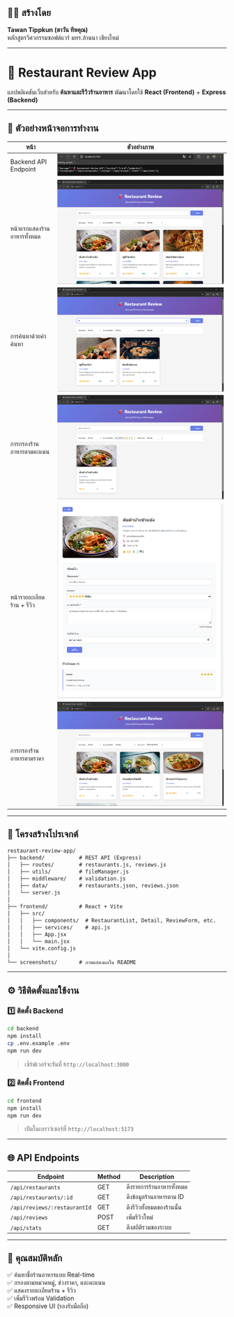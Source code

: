 ## 🧑‍💻 สร้างโดย
**Tawan Tippkun (ตาวัน ทิพคุณ)**  
หลักสูตรวิศวกรรมซอฟต์แวร์ มทร.ล้านนา เชียงใหม่  

---

# 🍜 Restaurant Review App

แอปพลิเคชันเว็บสำหรับ **ค้นหาและรีวิวร้านอาหาร**
พัฒนาโดยใช้ **React (Frontend)** + **Express (Backend)**

---

## 📸 ตัวอย่างหน้าจอการทำงาน

| หน้า | ตัวอย่างภาพ |
|------|---------------|
| Backend API Endpoint | ![Backend API](./screenshots/01_backend_api.png) |
| หน้าแรกแสดงร้านอาหารทั้งหมด | ![Home Page](./screenshots/02_homepage.png) |
| การค้นหาด้วยคำค้นหา | ![Search Filter](./screenshots/03_search_filter.png) |
| การกรองร้านอาหารตามคะแนน | ![Rating Filter](./screenshots/04_rating_filter.png) |
| หน้ารายละเอียดร้าน + รีวิว | ![Detail Review](./screenshots/05_detail_review.png) |
| การกรองร้านอาหารตามราคา | ![Price Filter](./screenshots/06_price_filter.png) |

---

## 🧩 โครงสร้างโปรเจกต์

```
restaurant-review-app/
├── backend/           # REST API (Express)
│   ├── routes/        # restaurants.js, reviews.js
│   ├── utils/         # fileManager.js
│   ├── middleware/    # validation.js
│   ├── data/          # restaurants.json, reviews.json
│   └── server.js
│
├── frontend/          # React + Vite
│   ├── src/
│   │   ├── components/  # RestaurantList, Detail, ReviewForm, etc.
│   │   ├── services/    # api.js
│   │   ├── App.jsx
│   │   └── main.jsx
│   └── vite.config.js
│
└── screenshots/       # ภาพแสดงผลใน README
```

---

## ⚙️ วิธีติดตั้งและใช้งาน

### 1️⃣ ติดตั้ง Backend
```bash
cd backend
npm install
cp .env.example .env
npm run dev
```
> เซิร์ฟเวอร์จะรันที่ `http://localhost:3000`

### 2️⃣ ติดตั้ง Frontend
```bash
cd frontend
npm install
npm run dev
```
> เปิดในเบราว์เซอร์ที่ `http://localhost:5173`

---

## 🌐 API Endpoints

| Endpoint | Method | Description |
|-----------|--------|-------------|
| `/api/restaurants` | GET | ดึงรายการร้านอาหารทั้งหมด |
| `/api/restaurants/:id` | GET | ดึงข้อมูลร้านอาหารตาม ID |
| `/api/reviews/:restaurantId` | GET | ดึงรีวิวทั้งหมดของร้านนั้น |
| `/api/reviews` | POST | เพิ่มรีวิวใหม่ |
| `/api/stats` | GET | ดึงสถิติรวมของระบบ |

---

## 🧠 คุณสมบัติหลัก

✅ ค้นหาชื่อร้านอาหารแบบ Real-time  
✅ กรองตามหมวดหมู่, ช่วงราคา, และคะแนน  
✅ แสดงรายละเอียดร้าน + รีวิว  
✅ เพิ่มรีวิวพร้อม Validation  
✅ Responsive UI (รองรับมือถือ)